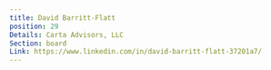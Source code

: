 ```yaml
---
title: David Barritt-Flatt
position: 29
Details: Carta Advisors, LLC
Section: board
Link: https://www.linkedin.com/in/david-barritt-flatt-37201a7/
---
```


